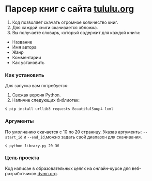 # Парсер книг с сайта [tululu.org](https://tululu.org)

1. Код позволяет скачать огромное количество книг.
2. Для каждой книги скачивается обложка.
3. Вы получаете словарь, который содержит для каждой книги:
* Название
* Имя автора
* Жанр
* Комментарии
* Как установить

### Как установить
Для запуска вам потребуется:
1. Свежая версия [Python](https://www.python.org).
2. Наличие следующих библиотек:
```
$ pip install urllib3 requests BeautifulSoup4 lxml
```

### Аргументы

По умолчанию скачается с 10 по 20 страницу.
Указав аргументы: `--start_id` и `--end_id`,можно задать свой диапазон для скачивания.
```
$ python library.py 20 30
```

### Цель проекта

Код написан в образовательных целях на онлайн-курсе для веб-разработчиков [dvmn.org](https://dvmn.org/).






